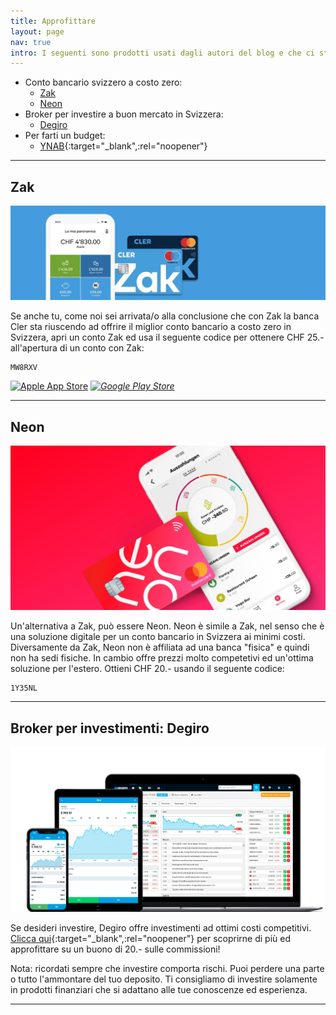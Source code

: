 ```yaml
---
title: Approfittare
layout: page
nav: true
intro: I seguenti sono prodotti usati dagli autori del blog e che ci stanno aiutando ad avvicinarci ai nostri obiettivi finanziari. Se desiderate usare questi prodotti, potete farlo attraverso i codici e link in questa pagina. In questo modo potete approfittare di vari vantaggi e sostenete il blog.
---
```


- Conto bancario svizzero a costo zero:
    - [Zak](#zak)
    - [Neon](#neon)
- Broker per investire a buon mercato in Svizzera:
    - [Degiro](#broker-per-investimenti-degiro)
- Per farti un budget:
    - [YNAB](https://ynab.com/referral/?ref=-JVzYeMY0613nzSe&utm_source=customer_referral){:target="_blank",:rel="noopener"}


---

## Zak

<a href="https://www.cler.ch/it/info/zak" target="_blank" data-stop="_" rel="noopener">![Zak](/assets/images/pages/zak.jpg)</a>

Se anche tu, come noi sei arrivata/o alla conclusione che con Zak la banca Cler sta riuscendo ad offrire il miglior conto bancario a costo zero in Svizzera, apri un conto Zak ed usa il seguente codice per ottenere CHF 25.- all'apertura di un conto con Zak:

```
MW8RXV
```

<a href="https://apps.apple.com/app/id1290157822" target="_blank" rel="noopener"><img alt="Apple App Store" src="https://www.cler.ch/-/media/Images/Social/AppStores/apple_appstore_badge" width="142px"></a><span style="display:none">_</span>
<a href="https://play.google.com/store/apps/details?id=ch.bankcler.zak" target="_blank" rel="noopener"><img alt="Google Play Store" src="https://www.cler.ch/-/media/Images/Social/AppStores/google_play_badge" width="142px"></a><span style="display:none">_</span>

---

## Neon

<a href="https://www.neon-free.ch/it/" target="_blank" data-stop="_" rel="noopener">![Neon](/assets/images/pages/neon.jpg)</a>

Un'alternativa a Zak, può essere Neon. Neon è simile a Zak, nel senso che è una soluzione digitale per un conto bancario in Svizzera ai minimi costi. Diversamente da Zak, Neon non è affiliata ad una banca "fisica" e quindi non ha sedi fisiche. In cambio offre prezzi molto competetivi ed un'ottima soluzione per l'estero. Ottieni CHF 20.- usando il seguente codice:

```
1Y35NL
```
---

## Broker per investimenti: Degiro

<a href="https://www.degiro.ch/kunden-werben-kunden-new/anlagekonto-er%C3%B6ffnen.html?id=8C87C4D4&referral_name=Omar%20Elabed&utm_source=mgm" target="_blank" data-stop="_" rel="noopener">![Degiro](/assets/images/pages/degiro.png)</a>

Se desideri investire, Degiro offre investimenti ad ottimi costi competitivi. [Clicca qui](https://www.degiro.ch/kunden-werben-kunden-new/anlagekonto-er%C3%B6ffnen.html?id=8C87C4D4&referral_name=Omar%20Elabed&utm_source=mgm){:target="_blank",:rel="noopener"} per scoprirne di più ed approfittare su un buono di 20.- sulle commissioni!

Nota: ricordati sempre che investire comporta rischi. Puoi perdere una parte o tutto l'ammontare del tuo deposito. Ti consigliamo di investire solamente in prodotti finanziari che si adattano alle tue conoscenze ed esperienza.

---
